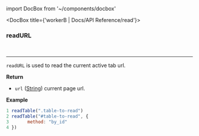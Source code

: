 import DocBox from '~/components/docbox'

<DocBox title={'workerB | Docs/API Reference/read'}>

### **readURL**
<br/>
<hr/>

`readURL` is used to read the current active tab url.

**Return**

-   `url` ([String](https://developer.mozilla.org/docs/Web/JavaScript/Reference/Global_Objects/String)) current page url.

**Example**

```javascript
1 readTable(".table-to-read")
2 readTable("#table-to-read", {
3       method: "by_id"
4 })
```

</DocBox>
